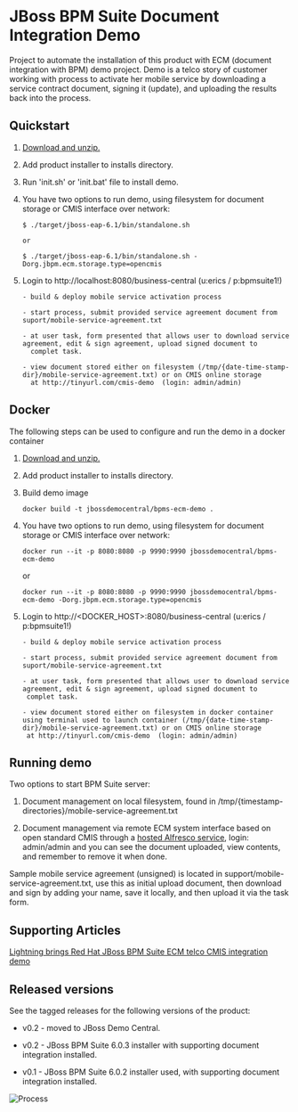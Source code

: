 JBoss BPM Suite Document Integration Demo 
=========================================

Project to automate the installation of this product with ECM (document integration with BPM) demo project. Demo is a telco story of
customer working with process to activate her mobile service by downloading a service contract document, signing it (update), and
uploading the results back into the process.

Quickstart
----------

1. [Download and unzip.](https://github.com/jbossdemocentral/bpms-ecm-demo/archive/master.zip)

2. Add product installer to installs directory.

3. Run 'init.sh' or 'init.bat' file to install demo.

4. You have two options to run demo, using filesystem for document storage or CMIS interface over network:

   ```
   $ ./target/jboss-eap-6.1/bin/standalone.sh
  
   or 

   $ ./target/jboss-eap-6.1/bin/standalone.sh -Dorg.jbpm.ecm.storage.type=opencmis
   ```

5. Login to http://localhost:8080/business-central  (u:erics / p:bpmsuite1!)

   ```
   - build & deploy mobile service activation process

   - start process, submit provided service agreement document from suport/mobile-service-agreement.txt

   - at user task, form presented that allows user to download service agreement, edit & sign agreement, upload signed document to
     complet task.

   - view document stored either on filesystem (/tmp/{date-time-stamp-dir}/mobile-service-agreement.txt) or on CMIS online storage
     at http://tinyurl.com/cmis-demo  (login: admin/admin)
   ```

Docker
-------------------------

The following steps can be used to configure and run the demo in a docker container

1. [Download and unzip.](https://github.com/jbossdemocentral/bpms-ecm-demo/archive/master.zip)

2. Add product installer to installs directory.

3. Build demo image

	```
	docker build -t jbossdemocentral/bpms-ecm-demo .
	```
4. You have two options to run demo, using filesystem for document storage or CMIS interface over network:
    
    ```
	docker run --it -p 8080:8080 -p 9990:9990 jbossdemocentral/bpms-ecm-demo
    ```
    or
      
    ```
	docker run --it -p 8080:8080 -p 9990:9990 jbossdemocentral/bpms-ecm-demo -Dorg.jbpm.ecm.storage.type=opencmis
    ```
5. Login to http://<DOCKER_HOST>:8080/business-central  (u:erics / p:bpmsuite1!)

    ```
   - build & deploy mobile service activation process

   - start process, submit provided service agreement document from suport/mobile-service-agreement.txt

   - at user task, form presented that allows user to download service agreement, edit & sign agreement, upload signed document to
     complet task.

   - view document stored either on filesystem in docker container using terminal used to launch container (/tmp/{date-time-stamp-dir}/mobile-service-agreement.txt) or on CMIS online storage
     at http://tinyurl.com/cmis-demo  (login: admin/admin)
     ```

Running demo
------------
Two options to start BPM Suite server:

   1. Document management on local filesystem, found in /tmp/{timestamp-directories}/mobile-service-agreement.txt

   2. Document management via remote ECM system interface based on open standard CMIS through a [hosted Alfresco service](http://tinyurl.com/cmis-demo),
      login: admin/admin and you can see the document uploaded, view contents, and remember to remove it when done.

Sample mobile service agreement (unsigned) is located in support/mobile-service-agreement.txt, use this as initial upload document, 
then download and sign by adding your name, save it locally, and then upload it via the task form.


Supporting Articles
-------------------
[Lightning brings Red Hat JBoss BPM Suite ECM telco CMIS integration demo](http://www.schabell.org/2014/07/lightning-strike-brings-redhat-jboss-bpmsuite-ecm-cmis-demo.html)


Released versions
-----------------

See the tagged releases for the following versions of the product:

- v0.2 - moved to JBoss Demo Central.

- v0.2 - JBoss BPM Suite 6.0.3 installer with supporting document integration installed. 

- v0.1 - JBoss BPM Suite 6.0.2 installer used, with supporting document integration installed. 

![Process](https://github.com/jbossdemocentral/bpms-ecm-demo/blob/master/docs/demo-images/mobile-activation-process.png?raw=true)
